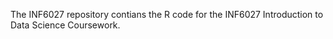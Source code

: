The INF6027 repository contians the R code for the INF6027 Introduction to Data Science Coursework. 
